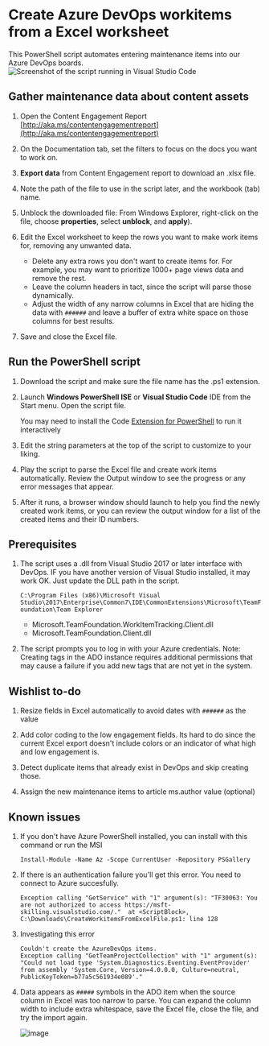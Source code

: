 # Create Azure DevOps workitems from a Excel worksheet

This PowerShell script  automates entering maintenance items into our Azure DevOps boards.
![Screenshot of the script running in Visual Studio Code](https://user-images.githubusercontent.com/5067358/195956233-feac7ab6-0a9f-437c-8473-8fa2752c5df1.png)


## Gather maintenance data about content assets

1. Open the Content Engagement Report [http://aka.ms/contentengagementreport](http://aka.ms/contentengagementreport)

2. On the Documentation tab, set the filters to focus on the docs you want to work on.

3. **Export data** from Content Engagement report to download an .xlsx file.

4. Note the path of the file to use in the script later, and the workbook (tab) name.

5. Unblock the downloaded file: From Windows Explorer, right-click on the file, choose **properties**, select **unblock**, and **apply**).

6. Edit the Excel worksheet to keep the rows you want to make work items for, removing any unwanted data.

   - Delete any extra rows you don't want to create items for. For example, you may want to prioritize 1000+ page views data and remove the rest.
   - Leave the column headers in tact, since the script will parse those dynamically.
   - Adjust the width of any narrow columns in Excel that are hiding the data with `######` and leave a buffer of extra white space on those columns for best results.

7. Save and close the Excel file.

## Run the PowerShell script

1. Download the script and make sure the file name has the .ps1 extension.

2. Launch **Windows PowerShell ISE** or **Visual Studio Code** IDE from the Start menu. Open the script file.

   You may need to install the Code [Extension for PowerShell](https://marketplace.visualstudio.com/items?itemName=ms-vscode.PowerShell) to run it interactively

3. Edit the string parameters at the top of the script to customize to your liking.

4. Play the script to parse the Excel file and create work items automatically. Review the Output window to see the progress or any error messages that appear.

5. After it runs, a browser window should launch to help you find the newly created work items, or you can review the output window for a list of the created items and their ID numbers.

## Prerequisites

1. The script uses a .dll from Visual Studio 2017 or later interface with DevOps. IF you have another version of Visual Studio installed, it may work OK. Just update the DLL path in the script.

   `C:\Program Files (x86)\Microsoft Visual Studio\2017\Enterprise\Common7\IDE\CommonExtensions\Microsoft\TeamFoundation\Team Explorer`
   - Microsoft.TeamFoundation.WorkItemTracking.Client.dll
   - Microsoft.TeamFoundation.Client.dll

2. The script prompts you to log in with your Azure credentials.
Note:  Creating tags in the ADO instance requires additional permissions that may cause a failure if you add new tags that are not yet in the system. 

## Wishlist to-do

1. Resize fields in Excel automatically to avoid dates with `######` as the value

2. Add color coding to the low engagement fields. Its hard to do since the current Excel export doesn't include colors or an indicator of what high and low engagement is.

3. Detect duplicate items that already exist in DevOps and skip creating those.

4. Assign the new maintenance items to article ms.author value (optional)

## Known issues

1. If you don't have Azure PowerShell installed, you can install with this command or run the MSI

   `Install-Module -Name Az -Scope CurrentUser -Repository PSGallery`

2. If there is an authentication failure you'll get this error. You need to connect to Azure succesfully.

   ```output
   Exception calling "GetService" with "1" argument(s): "TF30063: You are not authorized to access https://msft-skilling.visualstudio.com/."  at <ScriptBlock>, C:\Downloads\CreateWorkitemsFromExcelFile.ps1: line 128
   ```

3. Investigating this error

   ```output
   Couldn't create the AzureDevOps items.
   Exception calling "GetTeamProjectCollection" with "1" argument(s): "Could not load type 'System.Diagnostics.Eventing.EventProvider' from assembly 'System.Core, Version=4.0.0.0, Culture=neutral, PublicKeyToken=b77a5c561934e089'."
   ```

4. Data appears as `#####` symbols in the ADO item when the source column in Excel was too narrow to parse. You can expand the column width to include extra whitespace, save the Excel file, close the file, and try the import again.

   ![image](https://user-images.githubusercontent.com/5067358/195960464-7f4bb326-a5ea-43fa-9b92-b4c76788f54f.png)

